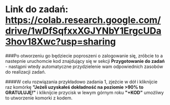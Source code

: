 # Link do zadań: https://colab.research.google.com/drive/1wDfSqfxxXGJYNbY1ErgcUDa3hov18Xwc?usp=sharing

###Po otworzeniu go będziecie poproszeni o zalogowanie się, zróbcie to a nastepnie uruchomcie kod znajdujący się w sekcji **Przygotowanie do zadań** - nastąpni wtedy automatyczne przydzielenie wam odpowiednich zasobów do realizacji zadań. 

####W celu rozwiązania przykładowo zadania 1, zjeźcie w dół i kliknijcie raz komórkę **"Jeżeli uzyskałeś dokładność na poziomie >90% to GRATULUJĘ!"** i kliknijcie przycisk w lewym górnym roku **"+KOD"** umożliwy to utworzenie komorki z kodem.
